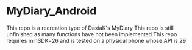 # MyDiary_Android
This repo is a recreation type of DaxiaK's MyDiary
This repo is still unfinished as many functions have not been implemented 
This repo requires minSDK=26 and is tested on a physical phone whose API is 29
